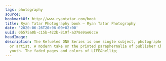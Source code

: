```yaml
---
tags: photography
source:
bookmarkOf: http://www.ryantatar.com/book
title: Ryan Tatar Photography book — Ryan Tatar Photography
date: '2020-06-26T20:06:00+02:00'
uuid: 0b575a0b-c15b-422b-819f-a378e9ae6cce
headImage:
description: The Refueled ONE Series is one single subject, photographer, craftsman
  or artist. A modern take on the printed paraphernalia of publisher Chris Brown's
  youth. The faded pages and colors of LIFE&hellip;
---
```

